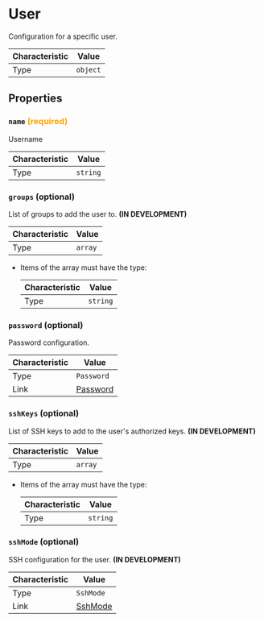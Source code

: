 <!-- THIS FILE IS AUTOMATICALLY GENERATED BY DOCBUILDER, DO NOT EDIT MANUALLY! -->

# User

Configuration for a specific user.

| Characteristic | Value |
| -------------- | ----- |
| Type | `object` |

## Properties

### `name` **<span style="color:orange;">(required)</span>**

Username

| Characteristic | Value |
| -------------- | ----- |
| Type | `string` |

### `groups` (optional)

List of groups to add the user to. **(IN DEVELOPMENT)**

| Characteristic | Value |
| -------------- | ----- |
| Type | `array` |

- Items of the array must have the type:

   | Characteristic | Value |
   | -------------- | ----- |
   | Type | `string` |

### `password` (optional)

Password configuration.

| Characteristic | Value |
| -------------- | ----- |
| Type | `Password` |
| Link | [Password](./Password.md) |

### `sshKeys` (optional)

List of SSH keys to add to the user's authorized keys. **(IN DEVELOPMENT)**

| Characteristic | Value |
| -------------- | ----- |
| Type | `array` |

- Items of the array must have the type:

   | Characteristic | Value |
   | -------------- | ----- |
   | Type | `string` |

### `sshMode` (optional)

SSH configuration for the user. **(IN DEVELOPMENT)**

| Characteristic | Value |
| -------------- | ----- |
| Type | `SshMode` |
| Link | [SshMode](./SshMode.md) |

